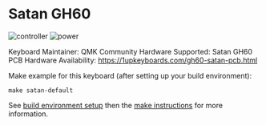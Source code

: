 Satan GH60
==========

![controller](https://i.imgur.com/9vyRBoT.jpg)
![power](https://i.imgur.com/pHMZHLP.jpg)

Keyboard Maintainer: QMK Community
Hardware Supported: Satan GH60 PCB
Hardware Availability: https://1upkeyboards.com/gh60-satan-pcb.html

Make example for this keyboard (after setting up your build environment):

    make satan-default

See [build environment setup](https://docs.qmk.fm/build_environment_setup.html) then the [make instructions](https://docs.qmk.fm/make_instructions.html) for more information.
